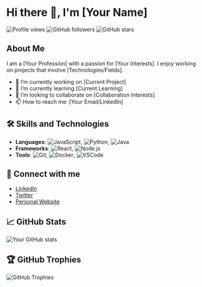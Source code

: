 # Hi there 👋, I'm [Your Name]

![Profile views](https://gpvc.arturio.dev/yourusername)
![GitHub followers](https://img.shields.io/github/followers/yourusername?style=social)
![GitHub stars](https://img.shields.io/github/stars/yourusername?style=social)

## About Me
I am a [Your Profession] with a passion for [Your Interests]. I enjoy working on projects that involve [Technologies/Fields].

- 🔭 I’m currently working on [Current Project]
- 🌱 I’m currently learning [Current Learning]
- 👯 I’m looking to collaborate on [Collaboration Interests]
- 📫 How to reach me: [Your Email/LinkedIn]

## 🛠️ Skills and Technologies
- **Languages**: ![JavaScript](https://img.shields.io/badge/-JavaScript-black?style=flat-square&logo=javascript), ![Python](https://img.shields.io/badge/-Python-black?style=flat-square&logo=python), ![Java](https://img.shields.io/badge/-Java-black?style=flat-square&logo=java)
- **Frameworks**: ![React](https://img.shields.io/badge/-React-black?style=flat-square&logo=react), ![Node.js](https://img.shields.io/badge/-Node.js-black?style=flat-square&logo=node.js)
- **Tools**: ![Git](https://img.shields.io/badge/-Git-black?style=flat-square&logo=git), ![Docker](https://img.shields.io/badge/-Docker-black?style=flat-square&logo=docker), ![VSCode](https://img.shields.io/badge/-VSCode-black?style=flat-square&logo=visual-studio-code)

## 🔗 Connect with me
- [LinkedIn](https://www.linkedin.com/in/yourusername)
- [Twitter](https://twitter.com/yourusername)
- [Personal Website](https://yourwebsite.com)

## 📈 GitHub Stats
![Your GitHub stats](https://github-readme-stats.vercel.app/api?username=yourusername&show_icons=true&hide_border=true&theme=dark)

## 🏆 GitHub Trophies
![GitHub Trophies](https://github-profile-trophy.vercel.app/?username=yourusername&theme=darkhub)

